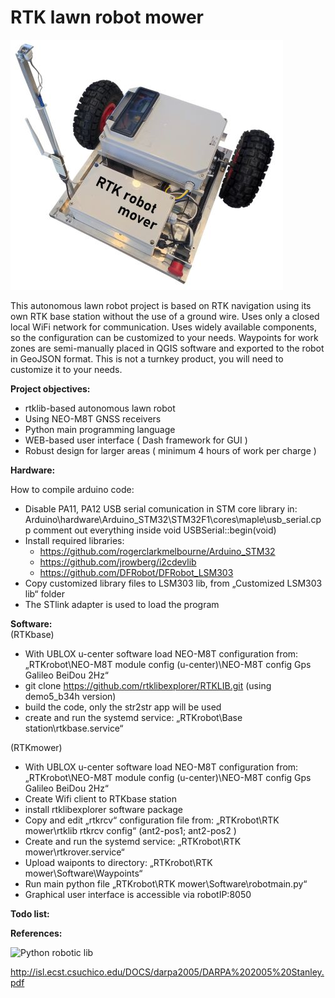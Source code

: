 # RTK lawn robot mower
![RTKmower_foto](./RTKmower_foto.jpg)

This autonomous lawn robot project is based on RTK navigation using its own RTK base station without the use of a ground wire. Uses only a closed local WiFi network for communication. Uses widely available components, so the configuration can be customized to your needs. Waypoints for work zones are semi-manually placed in QGIS software and exported to the robot in GeoJSON format. This is not a turnkey product, you will need to customize it to your needs. 


**Project objectives:**

- rtklib-based autonomous lawn robot
- Using NEO-M8T GNSS receivers
- Python main programming language 
- WEB-based user interface  ( Dash framework for GUI )
- Robust design for larger areas ( minimum 4 hours of work per charge )


**Hardware:**

How to compile arduino code:
- Disable PA11, PA12 USB serial comunication in STM core library in:
  Arduino\hardware\Arduino_STM32\STM32F1\cores\maple\usb_serial.cpp
  comment out everything inside void USBSerial::begin(void)
- Install required libraries:
  - https://github.com/rogerclarkmelbourne/Arduino_STM32
  - https://github.com/jrowberg/i2cdevlib
  - https://github.com/DFRobot/DFRobot_LSM303
- Copy customized library files to LSM303 lib, from „Customized LSM303 lib“ folder
- The STlink adapter is used to load the program
   
**Software:**\
(RTKbase)

- With UBLOX u-center software load  NEO-M8T configuration from: „RTKrobot\NEO-M8T module config (u-center)\NEO-M8T  config Gps Galileo BeiDou 2Hz“
- git clone https://github.com/rtklibexplorer/RTKLIB.git (using demo5_b34h version)
- build the code, only the str2str app will be used
- create and run the systemd service: „RTKrobot\Base station\rtkbase.service“

(RTKmower)

- With UBLOX u-center software load  NEO-M8T configuration from: „RTKrobot\NEO-M8T module config (u-center)\NEO-M8T  config Gps Galileo BeiDou 2Hz“
- Create Wifi client to RTKbase station 
- install rtklibexplorer software package
- Copy and edit „rtkrcv“ configuration file from: „RTKrobot\RTK mower\rtklib rtkrcv config“ (ant2-pos1; ant2-pos2 )
- Create and run the systemd service: „RTKrobot\RTK mower\rtkrover.service“
- Upload waiponts to directory: „RTKrobot\RTK mower\Software\Waypoints“
- Run main python file „RTKrobot\RTK mower\Software\robotmain.py“
- Graphical user interface is accessible via robotIP:8050

**Todo list:**

**References:**

![Python robotic lib ](https://github.com/AtsushiSakai/PythonRobotics)

http://isl.ecst.csuchico.edu/DOCS/darpa2005/DARPA%202005%20Stanley.pdf
 
  
